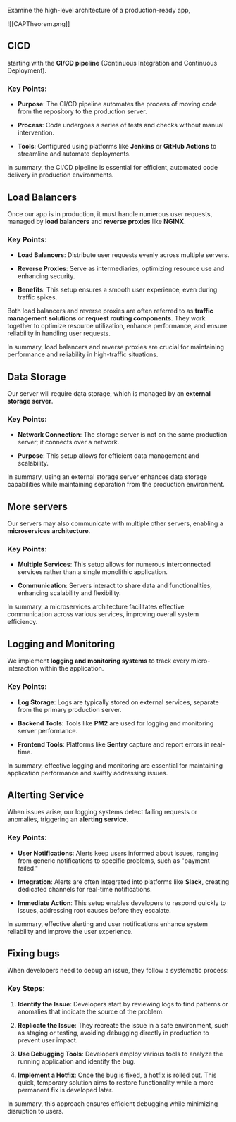 

Examine the high-level architecture of a production-ready app,


![[CAPTheorem.png]]



## CICD

starting with the **CI/CD pipeline** (Continuous Integration and Continuous Deployment).

### Key Points:

- **Purpose**: The CI/CD pipeline automates the process of moving code from the repository to the production server.
  
- **Process**: Code undergoes a series of tests and checks without manual intervention.

- **Tools**: Configured using platforms like **Jenkins** or **GitHub Actions** to streamline and automate deployments.

In summary, the CI/CD pipeline is essential for efficient, automated code delivery in production environments.



## Load Balancers


Once our app is in production, it must handle numerous user requests, managed by **load balancers** and **reverse proxies** like **NGINX**.

### Key Points:

- **Load Balancers**: Distribute user requests evenly across multiple servers.
  
- **Reverse Proxies**: Serve as intermediaries, optimizing resource use and enhancing security.

- **Benefits**: This setup ensures a smooth user experience, even during traffic spikes.

Both load balancers and reverse proxies are often referred to as **traffic management solutions** or **request routing components**. They work together to optimize resource utilization, enhance performance, and ensure reliability in handling user requests.


In summary, load balancers and reverse proxies are crucial for maintaining performance and reliability in high-traffic situations.


## Data Storage

Our server will require data storage, which is managed by an **external storage server**. 

### Key Points:

- **Network Connection**: The storage server is not on the same production server; it connects over a network.
  
- **Purpose**: This setup allows for efficient data management and scalability.

In summary, using an external storage server enhances data storage capabilities while maintaining separation from the production environment.


## More servers

Our servers may also communicate with multiple other servers, enabling a **microservices architecture**.

### Key Points:

- **Multiple Services**: This setup allows for numerous interconnected services rather than a single monolithic application.
  
- **Communication**: Servers interact to share data and functionalities, enhancing scalability and flexibility.

In summary, a microservices architecture facilitates effective communication across various services, improving overall system efficiency.



## Logging and Monitoring


We implement **logging and monitoring systems** to track every micro-interaction within the application.

### Key Points:

- **Log Storage**: Logs are typically stored on external services, separate from the primary production server.
  
- **Backend Tools**: Tools like **PM2** are used for logging and monitoring server performance.

- **Frontend Tools**: Platforms like **Sentry** capture and report errors in real-time.

In summary, effective logging and monitoring are essential for maintaining application performance and swiftly addressing issues.



## Alterting Service

When issues arise, our logging systems detect failing requests or anomalies, triggering an **alerting service**.

### Key Points:

- **User Notifications**: Alerts keep users informed about issues, ranging from generic notifications to specific problems, such as "payment failed."

- **Integration**: Alerts are often integrated into platforms like **Slack**, creating dedicated channels for real-time notifications.

- **Immediate Action**: This setup enables developers to respond quickly to issues, addressing root causes before they escalate.

In summary, effective alerting and user notifications enhance system reliability and improve the user experience.


## Fixing bugs


When developers need to debug an issue, they follow a systematic process:

### Key Steps:

1. **Identify the Issue**: Developers start by reviewing logs to find patterns or anomalies that indicate the source of the problem.

2. **Replicate the Issue**: They recreate the issue in a safe environment, such as staging or testing, avoiding debugging directly in production to prevent user impact.

3. **Use Debugging Tools**: Developers employ various tools to analyze the running application and identify the bug.

4. **Implement a Hotfix**: Once the bug is fixed, a hotfix is rolled out. This quick, temporary solution aims to restore functionality while a more permanent fix is developed later.

In summary, this approach ensures efficient debugging while minimizing disruption to users.






















